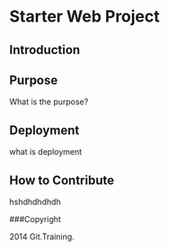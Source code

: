 # Starter Web Project
## Introduction
## Purpose
What is the purpose?
## Deployment
what is deployment
## How to Contribute
hshdhdhdhdh

###Copyright

2014 Git.Training.
